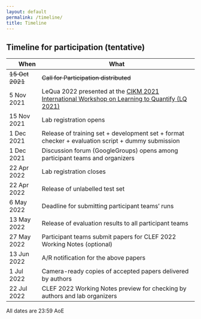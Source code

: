 ```yaml
---
layout: default
permalink: /timeline/
title: Timeline
---
```


## Timeline for participation (tentative)

| <img width=10/><img width=10/> **When**  <img width=10/><img width=10/> | **What** |
|---|---|
| ~~15 Oct 2021~~ | ~~Call for Participation distributed~~ | 
| 5 Nov 2021  | LeQua 2022 presented at the [CIKM 2021 International Workshop on Learning to Quantify (LQ 2021)](https://cikmlq2021.github.io/) | 
| 15 Nov 2021 | Lab registration opens | 
| 1 Dec 2021  | Release of training set + development set + format checker + evaluation script + dummy submission | 
| 1 Dec 2021  | Discussion forum (GoogleGroups) opens among participant teams and organizers | 
| 22 Apr 2022 | Lab registration closes | 
| 22 Apr 2022 | Release of unlabelled test set | 
| 6 May 2022  | Deadline for submitting participant teams’ runs | 
| 13 May 2022 | Release of evaluation results to all participant teams |
| 27 May 2022 | Participant teams submit papers for CLEF 2022 Working Notes (optional) |
| 13 Jun 2022 | A/R notification for the above papers |
| 1 Jul 2022  | Camera-ready copies of accepted papers delivered by authors |
| 22 Jul 2022 | CLEF 2022 Working Notes preview for checking by authors and lab organizers |

All dates are 23:59 AoE
